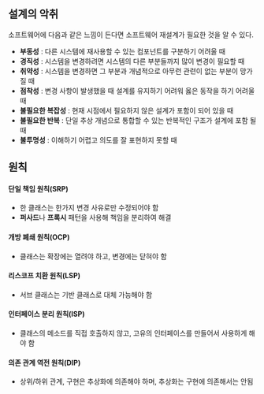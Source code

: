 ## 설계의 악취
소프트웨어에 다음과 같은 느낌이 든다면 소프트웨어 재설계가 필요한 것을 알 수 있다.

* **부동성** : 다른 시스템에 재사용할 수 있는 컴포넌트를 구분하기 어려울 때
* **경직성** : 시스템을 변경하려면 시스템의 다른 부분들까지 많이 변경이 필요할 때
* **취약성** : 시스템을 변경하면 그 부분과 개념적으로 아무런 관련이 없는 부분이 망가질 때
* **점착성** : 변경 사항이 발생했을 때 설계를 유지하기 어려워 옳은 동작을 하기 어려울 때
* **불필요한 복잡성** : 현재 시점에서 필요하지 않은 설계가 포함이 되어 있을 때
* **불필요한 반복** : 단일 추상 개념으로 통합할 수 있는 반복적인 구조가 설계에 포함 될 때
* **불투명성** : 이해하기 어렵고 의도를 잘 표현하지 못할 때

## 원칙
#### 단일 책임 원칙(SRP)
* 한 클래스는 한가지 변경 사유로만 수정되어야 함
* **퍼사드**나 **프록시** 패턴을 사용해 책임을 분리하여 해결

#### 개방 폐쇄 원칙(OCP)
* 클래스는 확장에는 열려야 하고, 변경에는 닫혀야 함

#### 리스코프 치환 원칙(LSP)
* 서브 클래스는 기반 클래스로 대체 가능해야 함

#### 인터페이스 분리 원칙(ISP)
* 클래스의 메소드를 직접 호출하지 않고, 고유의 인터페이스를 만들어서 사용하게 해야 함

#### 의존 관계 역전 원칙(DIP)
* 상위/하위 관계, 구현은 추상화에 의존해야 하며, 추상화는 구현에 의존해서는 안됨